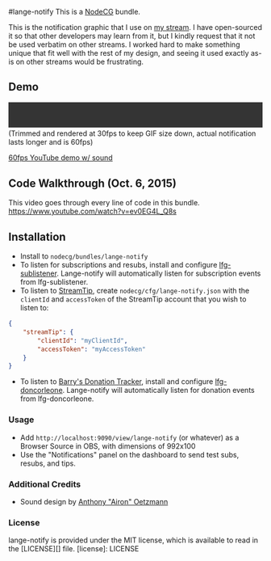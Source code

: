 #lange-notify
This is a [NodeCG](http://github.com/nodecg/nodecg) bundle.

This is the notification graphic that I use on [my stream](http://twitch.tv/langeh).
I have open-sourced it so that other developers may learn from it, but I kindly request that it not be used verbatim
on other streams. I worked hard to make something unique that fit well with the rest of my design, and seeing it used
exactly as-is on other streams would be frustrating.

## Demo
<img src="sample.gif?raw=true"/>
(Trimmed and rendered at 30fps to keep GIF size down, actual notification lasts longer and is 60fps)

[60fps YouTube demo w/ sound](https://www.youtube.com/watch?v=yMC4vuoset8)

## Code Walkthrough (Oct. 6, 2015)
This video goes through every line of code in this bundle. https://www.youtube.com/watch?v=ev0EG4L_Q8s

## Installation
- Install to `nodecg/bundles/lange-notify`
- To listen for subscriptions and resubs, install and configure [lfg-sublistener](https://github.com/SupportClass/lfg-sublistener).
Lange-notify will automatically listen for subscription events from lfg-sublistener.
- To listen to [StreamTip](https://streamtip.com), create `nodecg/cfg/lange-notify.json` with the `clientId` and `accessToken` of the 
StreamTip account that you wish to listen to:
```json
{
    "streamTip": {
        "clientId": "myClientId",
        "accessToken": "myAccessToken"
    }
}
```
- To listen to [Barry's Donation Tracker](http://don.barrycarlyon.co.uk/), install and configure [lfg-doncorleone](https://github.com/SupportClass/lfg-doncorleone).
Lange-notify will automatically listen for donation events from lfg-doncorleone.

### Usage
- Add `http://localhost:9090/view/lange-notify` (or whatever) as a Browser Source in OBS, with dimensions of 992x100
- Use the "Notifications" panel on the dashboard to send test subs, resubs, and tips.

### Additional Credits
- Sound design by [Anthony "Airon" Oetzmann](http://aironaudio.weebly.com/) 

### License
lange-notify is provided under the MIT license, which is available to read in the [LICENSE][] file.
[license]: LICENSE
